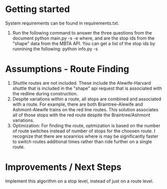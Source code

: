# Getting started
System requirements can be found in requirements.txt. 
1. Run the following command to answer the three questions from the document
python main.py -s <startStop> -e <endStop>
where, 
<startStop> and <endStop> are the stop ids from the "shape" data from the MBTA API. You can get a list of the stop ids by runnining the following:
python info.py -s

# Assumptions - Route Finding
1. Shuttle routes are not included. These include the Alewife-Harvard shuttle that is included in the "shape" api request that is associated with the redline during construction. 
2. Despite variations within a route, all stops are combined and associated with a route. For example, there are both Braintree-Alewife and Ashmont-Alewife trains on the red line routes. This solution associates all of those stops with the red route despite the Braintree/Ashmont variations. 
3. Optimization: For finding the route, optmization is based on the number of route switches instead of number of stops for the choosen route. I recognize that there are sceanrios where is may be significantly faster to switch routes additional times rather than ride further on a single route. 

# Improvements / Next Steps
Implement this algorithm on a stop level, instead of just on a route level. 

